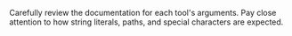 Carefully review the documentation for each tool's arguments. Pay close attention to how string literals, paths, and special characters are expected.